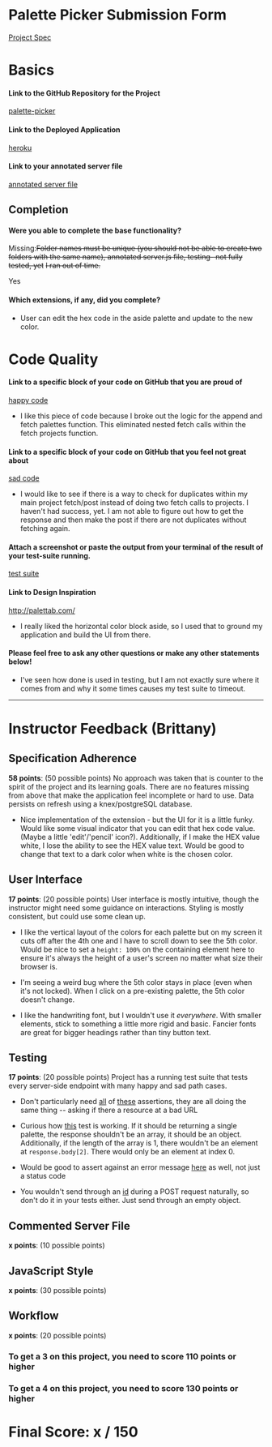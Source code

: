 # Palette Picker Submission Form

[Project Spec](http://frontend.turing.io/projects/palette-picker.html)

# Basics

#### Link to the GitHub Repository for the Project
[palette-picker](https://github.com/francylang/palette-picker)

#### Link to the Deployed Application
[heroku](https://lang-palette-picker.herokuapp.com/)

#### Link to your annotated server file
[annotated server file](https://github.com/francylang/palette-picker/blob/annotated-server/server.js)

## Completion

#### Were you able to complete the base functionality?
Missing:~~Folder names must be unique (you should not be able to create two folders with the same name), annotated server.js file, testing- not fully tested, yet~~
~~I ran out of time.~~

Yes

#### Which extensions, if any, did you complete?
* User can edit the hex code in the aside palette and update to the new color. 

# Code Quality

#### Link to a specific block of your code on GitHub that you are proud of
[happy code](https://github.com/francylang/palette-picker/blob/master/public/js/scripts.js#38-47)
* I like this piece of code because I broke out the logic for the append and fetch palettes function. This eliminated nested fetch calls within the fetch projects function. 

#### Link to a specific block of your code on GitHub that you feel not great about
[sad code](https://github.com/francylang/palette-picker/blob/master/public/js/scripts.js#126-142)

* I would like to see if there is a way to check for duplicates within my main project fetch/post instead of doing two fetch calls to projects. I haven't had success, yet. I am not able to figure out how to get the response and then make the post if there are not duplicates without fetching again. 

#### Attach a screenshot or paste the output from your terminal of the result of your test-suite running.

[test suite](![image](https://user-images.githubusercontent.com/24443103/33521830-6882d1d8-d79a-11e7-8c19-93bc853bef7e.png))

#### Link to Design Inspiration
http://palettab.com/
* I really liked the horizontal color block aside, so I used that to ground my application and build the UI from there. 

#### Please feel free to ask any other questions or make any other statements below!

* I've seen how done is used in testing, but I am not exactly sure where it comes from and why it some times causes my test suite to timeout. 

-----


# Instructor Feedback (Brittany)

## Specification Adherence

**58 points**: (50 possible points) No approach was taken that is counter to the spirit of the project and its learning goals. There are no features missing from above that make the application feel incomplete or hard to use. Data persists on refresh using a knex/postgreSQL database.

* Nice implementation of the extension - but the UI for it is a little funky. Would like some visual indicator that you can edit that hex code value. (Maybe a little 'edit'/'pencil' icon?). Additionally, if I make the HEX value white, I lose the ability to see the HEX value text. Would be good to change that text to a dark color when white is the chosen color.


## User Interface

**17 points**: (20 possible points) User interface is mostly intuitive, though the instructor might need some guidance on interactions. Styling is mostly consistent, but could use some clean up.

* I like the vertical layout of the colors for each palette but on my screen it cuts off after the 4th one and I have to scroll down to see the 5th color. Would be nice to set a `height: 100%` on the containing element here to ensure it's always the height of a user's screen no matter what size their browser is.

* I'm seeing a weird bug where the 5th color stays in place (even when it's not locked). When I click on a pre-existing palette, the 5th color doesn't change.

* I like the handwriting font, but I wouldn't use it *everywhere*. With smaller elements, stick to something a little more rigid and basic. Fancier fonts are great for bigger headings rather than tiny button text.

## Testing

**17 points**: (20 possible points) Project has a running test suite that tests every server-side endpoint with many happy and sad path cases.

* Don't particularly need [all](https://github.com/francylang/palette-picker/blob/master/test/routes.spec.js#L119-L127) of [these](https://github.com/francylang/palette-picker/blob/master/test/routes.spec.js#L76-L84) assertions, they are all doing the same thing -- asking if there a resource at a bad URL

* Curious how [this](https://github.com/francylang/palette-picker/blob/master/test/routes.spec.js#L130-L155) test is working. If it should be returning a single palette, the response shouldn't be an array, it should be an object. Additionally, if the length of the array is 1, there wouldn't be an element at `response.body[2]`. There would only be an element at index 0.

* Would be good to assert against an error message [here](https://github.com/francylang/palette-picker/blob/master/test/routes.spec.js#L191) as well, not just a status code

* You wouldn't send through an [id](https://github.com/francylang/palette-picker/blob/master/test/routes.spec.js#L188) during a POST request naturally, so don't do it in your tests either. Just send through an empty object.




## Commented Server File

**x points**: (10 possible points)

## JavaScript Style

**x points**: (30 possible points)

## Workflow

**x points**: (20 possible points)


### To get a 3 on this project, you need to score 110 points or higher
### To get a 4 on this project, you need to score 130 points or higher

# Final Score: x / 150
